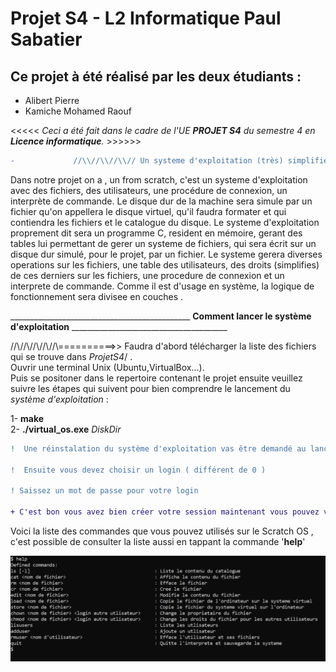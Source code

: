# Projet S4 - L2 Informatique Paul Sabatier  
  
  
  ## Ce projet à été réalisé par les deux étudiants :  
  
  * Alibert Pierre
  * Kamiche Mohamed Raouf  

<<<<<  *Ceci a été fait dans le cadre de l'UE __PROJET S4__ du semestre 4 en **Licence informatique**.*  >>>>>>

```diff
-             //\\//\\//\\// Un systeme d'exploitation (très) simplifié UNIX like //\\//\\//\\//          -
```

Dans notre projet on a , un from scratch, c'est un systeme d'exploitation avec des fichiers, des utilisateurs, une procédure
de connexion, un interprète de commande. Le disque dur de la machine sera simule par un fichier qu'on
appellera le disque virtuel, qu'il faudra formater et qui contiendra les fichiers et le catalogue du disque.
Le systeme d'exploitation proprement dit sera un programme C, resident en mémoire, gerant des tables lui 
permettant de gerer un systeme de fichiers, qui sera écrit sur un disque dur simulé, pour le projet,
par un fichier.
Le systeme gerera diverses operations sur les fichiers, une table des utilisateurs, des droits (simplifies)
de ces derniers sur les fichiers, une procedure de connexion et un interprete de commande.
Comme il est d'usage en système, la logique de fonctionnement sera divisee en couches .

_____________________________________________   **Comment lancer le système d'exploitation**  _______________________________________  



   //\\//\\//\\//\\//\\==========>> Faudra d'abord télécharger la liste des fichiers qui se trouve dans *ProjetS4*/ .  
   Ouvrir une terminal Unix (Ubuntu,VirtualBox...).  
   Puis se positoner dans le repertoire contenant le projet ensuite veuillez suivre les étapes qui suivent pour bien comprendre le lancement du *système 
   d'exploitation* : 
   
   1- __make__  
   2- __./virtual_os.exe__ *DiskDir*
   
``` diff
!  Une réinstalation du système d'exploitation vas être demandé au lancement du système, pour un premier lancement ceci ne change rien car de toute façon vous aller créez une nouvelle session .

!  Ensuite vous devez choisir un login ( différent de 0 )

! Saissez un mot de passe pour votre login

+ C'est bon vous avez bien créer votre session maintenant vous pouvez vous connecter à votre session en utilisant votre Login et Mot de passe


```

Voici la liste des commandes que vous pouvez utilisés sur le Scratch OS , c'est possible de consulter la liste aussi en tappant la commande '__help__'
  
  
![ Defined commands ](Help.png)
